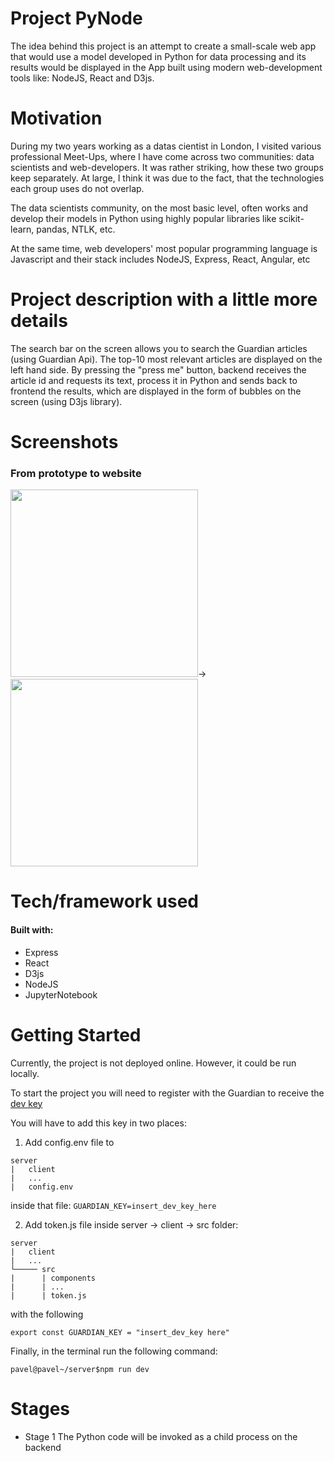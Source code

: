 # Project PyNode

The idea behind this project is an attempt to create a small-scale web app that
would use a model developed in Python for data processing and its results would
be displayed in the App built using modern web-development tools like: NodeJS,
React and D3js.

# Motivation

During my two years working as a datas cientist in London, I visited various
professional Meet-Ups, where I have come across two communities: data scientists
and web-developers. It was rather striking, how these two groups keep
separately. At large, I think it was due to the fact, that the technologies each
group uses do not overlap.

The data scientists community, on the most basic level, often works and develop
their models in Python using highly popular libraries like scikit-learn, pandas,
NTLK, etc.

At the same time, web developers' most popular programming language is
Javascript and their stack includes NodeJS, Express, React, Angular, etc

# Project description with a little more details

The search bar on the screen allows you to search the Guardian articles (using
Guardian Api). The top-10 most relevant articles are displayed on the left hand
side. By pressing the "press me" button, backend receives the article id and
requests its text, process it in Python and sends back to frontend the results,
which are displayed in the form of bubbles on the screen (using D3js library).

# Screenshots

### From prototype to website

<img src="https://downloader.disk.yandex.ru/preview/fcfefb83d0e302cd4dd5cf292f22689a97fbb6ca8199b5ce03c395c9adc6388e/5ae73597/0acWjf_Znov2i6P-XTV3TGXvE7Z008TNsSS6mxtYEE7KnoxA5IHrcgG-BpC3drJZHBBDoLn4hnNEWD1YQWQbmg%3D%3D?uid=0&filename=JupyterNotebook.png&disposition=inline&hash=&limit=0&content_type=image%2Fpng&tknv=v2&size=2048x2048" width="300" />&rightarrow;<img src="https://downloader.disk.yandex.ru/preview/196ea980a957e8af0f5221a3bca0a7756a6aa7e717f5719857d6174ed9966d19/5ae7330e/0acWjf_Znov2i6P-XTV3TC8To2DcxatHLlaqO62dwi2XKStVeBfSuj0AkO7Sd9fFjlusxDFjUzGwg5ALC-zk9w%3D%3D?uid=0&filename=chromeDisplay.png&disposition=inline&hash=&limit=0&content_type=image%2Fpng&tknv=v2&size=2048x2048" width="300"/>

# Tech/framework used

#### Built with:

* Express
* React
* D3js
* NodeJS
* JupyterNotebook

# Getting Started

Currently, the project is not deployed online. However, it could be run locally.

To start the project you will need to register with the Guardian to receive the
[dev key](https://bonobo.capi.gutools.co.uk/register/developer)

You will have to add this key in two places:

1. Add config.env file to

```
server
|   client
|   ...
|   config.env
```

inside that file: `GUARDIAN_KEY=insert_dev_key_here`

2. Add token.js file inside server -> client -> src folder:

```
server
|   client
|   ...
└───── src
|      | components
|      | ...
|      | token.js
```

with the following

`export const GUARDIAN_KEY = "insert_dev_key here"`

Finally, in the terminal run the following command:

```shell
pavel@pavel~/server$npm run dev
```

# Stages

* Stage 1 The Python code will be invoked as a child process on the backend
